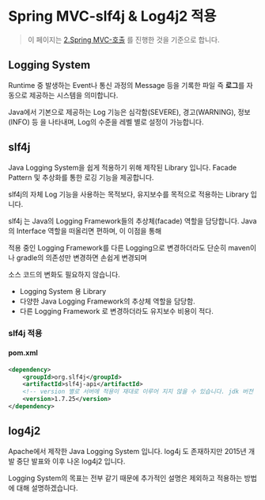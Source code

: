 # Spring MVC-slf4j & Log4j2 적용

> 이 페이지는 [2.Spring MVC-호출]() 를 진행한 것을 기준으로 합니다.





## Logging System

Runtime 중 발생하는 Event나 통신 과정의 Message 등을 기록한 파일 즉 **로그**를 자동으로 제공하는 시스템을 의미합니다. 

Java에서 기본으로 제공하는 Log 기능은 심각함(SEVERE), 경고(WARNING), 정보(INFO) 등 을 나타내며, Log의 수준을 레벨 별로 설정이 가능합니다.

   

## slf4j

Java Logging System을 쉽게 적용하기 위해 제작된 Library 입니다. Facade Pattern 및 추상화를 통한 로깅 기능을 제공합니다.

slf4j의 자체 Log 기능을 사용하는 목적보다, 유지보수를 목적으로 적용하는 Library 입니다.

slf4j 는 Java의 Logging Framework들의 추상체(facade) 역할을 담당합니다. Java의 Interface 역할을 떠올리면 편하며, 이 이점을 통해

적용 중인 Logging Framework를 다른 Logging으로 변경하더라도 단순히 maven이나 gradle의 의존성만 변경하면 손쉽게 변경되며

소스 코드의 변화도 필요하지 않습니다.

- Logging System 용 Library
- 다양한 Java Logging Framework의 추상체 역할을 담당함.
- 다른 Logging Framework 로 변경하더라도 유지보수 비용이 적다.

  

### slf4j 적용

#### pom.xml

```xml
<dependency>
    <groupId>org.slf4j</groupId>
    <artifactId>slf4j-api</artifactId>
    <!-- version 별로 서버에 적용이 재대로 이루어 지지 않을 수 있습니다. jdk 버전 등을 고려해서 적용해주세요. -->
    <version>1.7.25</version>    
</dependency>
```

  

## log4j2

Apache에서 제작한 Java Logging System 입니다. log4j 도 존재하지만 2015년 개발 중단 발표와 이후 나온 log4j2 입니다.

Logging System의 목표는 전부 같기 때문에 추가적인 설명은 제외하고 적용하는 방법에 대해 설명하겠습니다.



